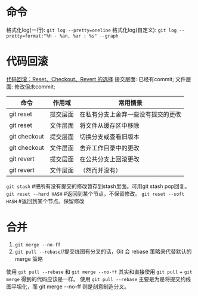 # 命令
格式化log(一行): `git log --pretty=oneline`
格式化log(自定义): `git log --pretty=format:"%h - %an, %ar : %s" --graph`

# 代码回滚
[代码回滚：Reset、Checkout、Revert 的选择](https://github.com/geeeeeeeeek/git-recipes/wiki/5.2-%E4%BB%A3%E7%A0%81%E5%9B%9E%E6%BB%9A%EF%BC%9AReset%E3%80%81Checkout%E3%80%81Revert-%E7%9A%84%E9%80%89%E6%8B%A9)
提交层面: 已经有commit; 文件层面: 修改但未commit;

| 命令         | 作用域   | 常用情景                           |
|--------------|----------|------------------------------------|
| git reset    | 提交层面 | 在私有分支上舍弃一些没有提交的更改 |
| git reset    | 文件层面 | 将文件从缓存区中移除               |
| git checkout | 提交层面 | 切换分支或查看旧版本               |
| git checkout | 文件层面 | 舍弃工作目录中的更改               |
| git revert   | 提交层面 | 在公共分支上回滚更改               |
| git revert   | 文件层面 | （然而并没有）                     |

`git stash` #把所有没有提交的修改暂存到stash里面。可用git stash pop回复。
`git reset --hard HASH` #返回到某个节点，不保留修改。
`git reset --soft HASH` #返回到某个节点。保留修改

# 合并
1. `git merge --no-ff`
2. `git pull --rebase`//提交线图有分叉的话，Git 会 rebase 策略来代替默认的 merge 策略


使用 `git pull --rebase` 和 `git merge --no-ff` 其实和直接使用 `git pull` + `git merge` 得到的代码应该是一样。
使用 `git pull --rebase` 主要是为是将提交约线图平坦化，而 git merge --no-ff 则是刻意制造分叉。
